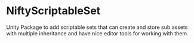 # NiftyScriptableSet
Unity Package to add scriptable sets that can create and store sub assets with multiple inheritance and have nice editor tools for working with them.
